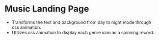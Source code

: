 # Music Landing Page
* Transforms the text and background from day to night mode through css animation.
* Utilizes css animation to display each genre icon as a spinning record.
